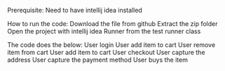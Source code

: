 Prerequisite:
Need to have intellij idea installed

How to run the code:
Download the file from github
Extract the zip folder
Open the project with intellij idea
Runner from the test runner class

The code does the below:
User login
User add item to cart
User remove item from cart
User add item to cart
User checkout 
User capture the address
User capture the payment method
User buys the item
